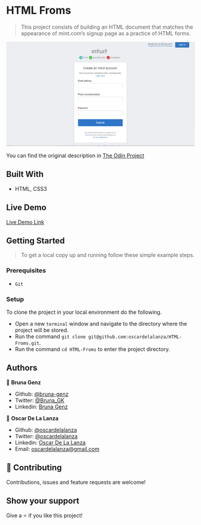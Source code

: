 # HTML Froms

> This project consists of building an HTML document that matches the appearance of mint.com’s signup page as a practice of HTML forms.

![screenshot](./screenshot.PNG)

You can find the original description in [The Odin Project](https://www.theodinproject.com/courses/html5-and-css3/lessons/html-forms)

## Built With

- HTML, CSS3

## Live Demo

[Live Demo Link](https://rawcdn.githack.com/oscardelalanza/HTML-Froms/82f79af1b5886a969f66b29d1a7de4df3374bde4/index.html)

## Getting Started

> To get a local copy up and running follow these simple example steps.

### Prerequisites

- `Git`

### Setup

To clone the project in your local environment do the following.

- Open a new `terminal` window and navigate to the directory where the project will be stored.
- Run the command `git clone git@github.com:oscardelalanza/HTML-Froms.git`.
- Run the command `cd HTML-Froms` to enter the project directory.

## Authors

👤 **Bruna Genz**

- Github: [@bruna-genz](https://github.com/bruna-genz)
- Twitter: [@Bruna_GK](https://twitter.com/Bruna_GK)
- Linkedin: [Bruna Genz](https://www.linkedin.com/in/brunagenz/)

👤 **Oscar De La Lanza**

- Github: [@oscardelalanza](https://github.com/oscardelalanza)
- Twitter: [@oscardelalanza](https://twitter.com/oscardelalanza)
- Linkedin: [Oscar De La Lanza](https://linkedin.com/in/oscardelalanza)
- Email: oscardelalanza@gmail.com

## 🤝 Contributing

Contributions, issues and feature requests are welcome!

## Show your support

Give a ⭐️ if you like this project!
